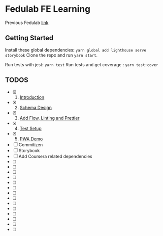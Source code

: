 # Fedulab FE Learning 
Previous Fedulab [link](https://vidaaudrey.github.io/vcui/?selectedKind=prototype.FedulabApp&selectedStory=FedulabApp&full=0&down=0&left=1&panelRight=1&downPanel=tuchk4%2Freadme%2Fpanel)
## Getting Started 
Install these global dependencies: `yarn global add lighthouse serve storybook`
Clone the repo and run `yarn start`.

Run tests with jest: `yarn test`
Run tests and get coverage : `yarn test:cover`

## TODOS
- [x] 1. [Introduction](learn/1_Introduction.md)
- [x] 2. [Schema Design](learn/2_Schema_Design.md)
- [x] 3. [Add Flow, Linting and Prettier](learn/3_Add_Flow_Linting_and_Prettier.md)
- [x] 4. [Test Setup](learn/4_Test_Setup.md)
- [x] 5. [PWA Demo](learn/5_PWA_DEMO.md)
- [ ] Commitizen 
- [ ] Storybook
- [ ] Add Coursera related dependencies
- [ ] 
- [ ]
- [ ]
- [ ]
- [ ]
- [ ]
- [ ]
- [ ]
- [ ]
- [ ]
- [ ]
- [ ]
- [ ]
- [ ]